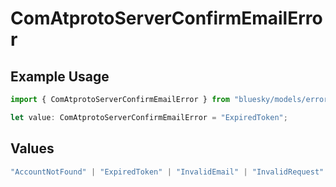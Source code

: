 # ComAtprotoServerConfirmEmailError

## Example Usage

```typescript
import { ComAtprotoServerConfirmEmailError } from "bluesky/models/errors";

let value: ComAtprotoServerConfirmEmailError = "ExpiredToken";
```

## Values

```typescript
"AccountNotFound" | "ExpiredToken" | "InvalidEmail" | "InvalidRequest" | "InvalidToken"
```
